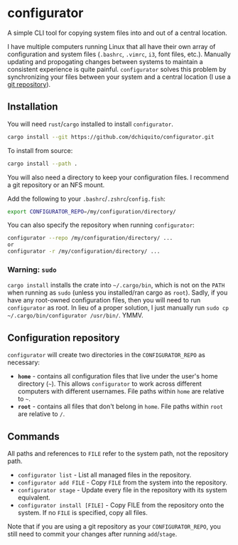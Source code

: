 # configurator

A simple CLI tool for copying system files into and out of a central location.

I have multiple computers running Linux that all have their own array of configuration and system files (`.bashrc`, `.vimrc`, `i3`, font files, etc.). Manually updating and propogating changes between systems to maintain a consistent experience is quite painful. `configurator` solves this problem by synchronizing your files between your system and a central location (I use a [git repository](https://github.com/dchiquito/configurations)).

## Installation

You will need `rust`/`cargo` installed to install `configurator`.

```sh
cargo install --git https://github.com/dchiquito/configurator.git
```

To install from source:
```sh
cargo install --path .
```

You will also need a directory to keep your configuration files. I recommend a git repository or an NFS mount.

Add the following to your `.bashrc`/`.zshrc`/`config.fish`:
```sh
export CONFIGURATOR_REPO=/my/configuration/directory/
```

You can also specify the repository when running `configurator`:
```sh
configurator --repo /my/configuration/directory/ ...
or
configurator -r /my/configuration/directory/ ...
```

### Warning: `sudo`

`cargo install` installs the crate into `~/.cargo/bin`, which is not on the `PATH` when running as `sudo` (unless you installed/ran cargo as `root`). Sadly, if you have any root-owned configuration files, then you will need to run `configurator` as root. In lieu of a proper solution, I just manually run `sudo cp ~/.cargo/bin/configurator /usr/bin/`. YMMV.

## Configuration repository

`configurator` will create two directories in the `CONFIGURATOR_REPO` as necessary:

* **`home`** - contains all configuration files that live under the user's home directory (`~`). This allows `configurator` to work across different computers with different usernames. File paths within `home` are relative to `~`.
* **`root`** - contains all files that don't belong in `home`. File paths within `root` are relative to `/`.

## Commands

All paths and references to `FILE` refer to the system path, not the repository path.

* `configurator list` - List all managed files in the repository.
* `configurator add FILE` - Copy `FILE` from the system into the repository.
* `configurator stage` - Update every file in the repository with its system equivalent.
* `configurator install [FILE]` - Copy FILE from the repository onto the system. If no `FILE` is specified, copy all files.

Note that if you are using a git repository as your `CONFIGURATOR_REPO`, you still need to commit your changes after running `add`/`stage`.
